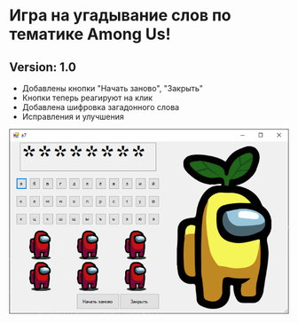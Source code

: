 # Игра на угадывание слов по тематике Among Us!

## Version: 1.0
- Добавлены кнопки "Начать заново", "Закрыть"
- Кнопки теперь реагируют на клик
- Добавлена шифровка загадонного слова
- Исправления и улучшения

![alt-текст](https://github.com/GophProject/amogus_game/blob/master/screenshots/%D0%A1%D0%BD%D0%B8%D0%BC%D0%BE%D0%BA.PNG)
